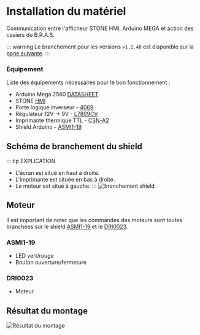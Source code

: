 # Installation du matériel

Communication entre l'afficheur STONE HMI, Arduino MEGA et action des casiers du B.R.A.S.

::: warning
Le branchement pour les versions `>1.1.40` est disponible sur la [page suivante](/docs/old-installation).
:::

### Équipement
Liste des équipements nécessaires pour le bon fonctionnement :
- Arduino Mega 2560 [DATASHEET](/composants/arduino)
- STONE [HMI](/composants/hmi)
- Porte logique inverseur - [4069](/composants/4069)
- Régulateur 12V -> 9V - [L7809CV](/composants/L7809CV)
- Imprimante thermique TTL - [CSN-A2](/composants/csn-a2)
- Shield Arduino - [ASMI1-19](/composants/ASMI1-19)

## Schéma de branchement du shield
::: tip EXPLICATION
- L'écran est situé en haut à droite.
- L'imprimante est située en bas à droite.
- Le moteur est situé à gauche.
:::
![branchement shield](https://src.ks-infinite.fr/bras/preview1.png)

## Moteur
Il est important de noter que les commandes des moteurs sont toutes branchées sur le shield [ASMI1-19](/composants/ASMI1-19) et le [DRI0023](/composants/dri0023).

### ASMI1-19
- LED vert/rouge
- Bouton ouverture/fermeture

### DRI0023
- Moteur

## Résultat du montage
![Résultat du montage](/temp/resultat_montage.jpg)
